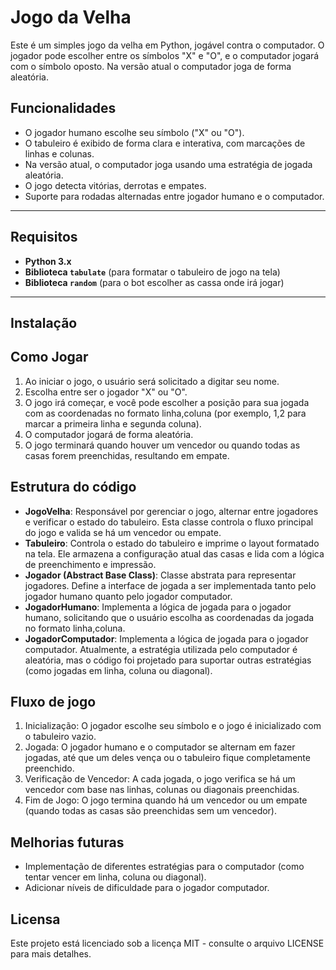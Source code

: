 # Jogo da Velha 

Este é um simples jogo da velha em Python, jogável contra o computador. O jogador pode escolher entre os símbolos "X" e "O", e o computador jogará com o símbolo oposto. Na versão atual o computador joga de forma aleatória.

## Funcionalidades

- O jogador humano escolhe seu símbolo ("X" ou "O").
- O tabuleiro é exibido de forma clara e interativa, com marcações de linhas e colunas.
- Na versão atual, o computador joga usando uma estratégia de jogada aleatória.
- O jogo detecta vitórias, derrotas e empates.
- Suporte para rodadas alternadas entre jogador humano e o computador.

---

## Requisitos

- **Python 3.x**
- **Biblioteca `tabulate`** (para formatar o tabuleiro de jogo na tela)
- **Biblioteca `random`** (para o bot escolher as cassa onde irá jogar)

---

## Instalação

## Como Jogar

1. Ao iniciar o jogo, o usuário será solicitado a digitar seu nome.
2. Escolha entre ser o jogador "X" ou "O".
3. O jogo irá começar, e você pode escolher a posição para sua jogada com as coordenadas no formato linha,coluna (por exemplo, 1,2 para marcar a primeira linha e segunda coluna).
4. O computador jogará de forma aleatória.
5. O jogo terminará quando houver um vencedor ou quando todas as casas forem preenchidas, resultando em empate.

## Estrutura do código

- **JogoVelha**: Responsável por gerenciar o jogo, alternar entre jogadores e verificar o estado do tabuleiro. Esta classe controla o fluxo principal do jogo e valida se há um vencedor ou empate.
- **Tabuleiro**: Controla o estado do tabuleiro e imprime o layout formatado na tela. Ele armazena a configuração atual das casas e lida com a lógica de preenchimento e impressão.
- **Jogador (Abstract Base Class)**: Classe abstrata para representar jogadores. Define a interface de jogada a ser implementada tanto pelo jogador humano quanto pelo jogador computador.
- **JogadorHumano**: Implementa a lógica de jogada para o jogador humano, solicitando que o usuário escolha as coordenadas da jogada no formato linha,coluna.
- **JogadorComputador**: Implementa a lógica de jogada para o jogador computador. Atualmente, a estratégia utilizada pelo computador é aleatória, mas o código foi projetado para suportar outras estratégias (como jogadas em linha, coluna ou diagonal).


## Fluxo de jogo

1. Inicialização: O jogador escolhe seu símbolo e o jogo é inicializado com o tabuleiro vazio.
2. Jogada: O jogador humano e o computador se alternam em fazer jogadas, até que um deles vença ou o tabuleiro fique completamente preenchido.
3. Verificação de Vencedor: A cada jogada, o jogo verifica se há um vencedor com base nas linhas, colunas ou diagonais preenchidas.
4. Fim de Jogo: O jogo termina quando há um vencedor ou um empate (quando todas as casas são preenchidas sem um vencedor).


## Melhorias futuras

- Implementação de diferentes estratégias para o computador (como tentar vencer em linha, coluna ou diagonal).
- Adicionar níveis de dificuldade para o jogador computador.


## Licensa

Este projeto está licenciado sob a licença MIT - consulte o arquivo LICENSE para mais detalhes.